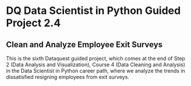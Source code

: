 # DQ Data Scientist in Python Guided Project 2.4
## Clean and Analyze Employee Exit Surveys

This is the sixth Dataquest guided project, which comes at the end of Step 2 (Data Analysis and Visualization), Course 4 (Data Cleaning and Analysis) in the Data Scientist in Python career path, where we analyze the trends in dissatisfied resigning employees from exit surveys.
